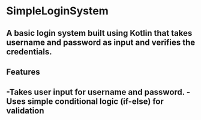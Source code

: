 # SimpleLoginSystem

A basic login system built using Kotlin that takes **username** and **password** as input and verifies the credentials.
---
## Features
-Takes user input for username and password.
-Uses simple conditional logic (if-else) for validation
---
